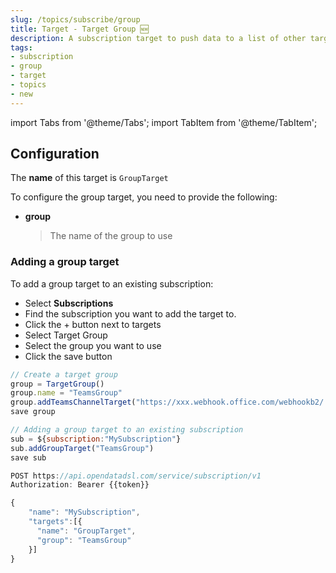 ```yaml
---
slug: /topics/subscribe/group
title: Target - Target Group 🆕
description: A subscription target to push data to a list of other targets
tags:
- subscription
- group
- target
- topics
- new
---
```


import Tabs from '@theme/Tabs';
import TabItem from '@theme/TabItem';

## Configuration

The **name** of this target is ```GroupTarget```

To configure the group target, you need to provide the following:
* **group**
  > The name of the group to use

### Adding a group target

To add a group target to an existing subscription:

<Tabs groupId="tool">
<TabItem value="portal" label="Web Portal" default>

* Select **Subscriptions**
* Find the subscription you want to add the target to.
* Click the + button next to targets
* Select Target Group
* Select the group you want to use
* Click the save button


</TabItem>
<TabItem value="odsl" label="OpenDataDSL">

```js
// Create a target group
group = TargetGroup()
group.name = "TeamsGroup"
group.addTeamsChannelTarget("https://xxx.webhook.office.com/webhookb2/...", "#TeamsAlertMessage")
save group

// Adding a group target to an existing subscription
sub = ${subscription:"MySubscription"}
sub.addGroupTarget("TeamsGroup")
save sub
```

</TabItem>
<TabItem value="rest" label="REST API">

```js
POST https://api.opendatadsl.com/service/subscription/v1
Authorization: Bearer {{token}}

{
    "name": "MySubscription",
    "targets":[{
      "name": "GroupTarget",
      "group": "TeamsGroup"
    }]
}
```

</TabItem>
</Tabs>

